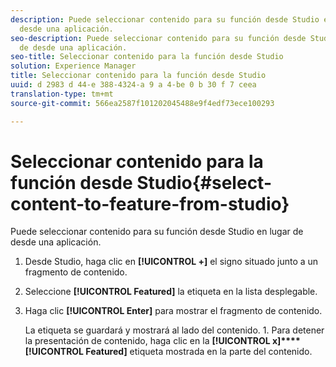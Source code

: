 ```yaml
---
description: Puede seleccionar contenido para su función desde Studio en lugar de
  desde una aplicación.
seo-description: Puede seleccionar contenido para su función desde Studio en lugar
  de desde una aplicación.
seo-title: Seleccionar contenido para la función desde Studio
solution: Experience Manager
title: Seleccionar contenido para la función desde Studio
uuid: d 2983 d 44-e 388-4324-a 9 a 4-be 0 b 30 f 7 ceea
translation-type: tm+mt
source-git-commit: 566ea2587f101202045488e9f4edf73ece100293

---
```



# Seleccionar contenido para la función desde Studio{#select-content-to-feature-from-studio}

Puede seleccionar contenido para su función desde Studio en lugar de desde una aplicación.

1. Desde Studio, haga clic en **[!UICONTROL +]** el signo situado junto a un fragmento de contenido.
1. Seleccione **[!UICONTROL Featured]** la etiqueta en la lista desplegable.
1. Haga clic **[!UICONTROL Enter]** para mostrar el fragmento de contenido.

   La etiqueta se guardará y mostrará al lado del contenido. 1. Para detener la presentación de contenido, haga clic en la **[!UICONTROL x]****[!UICONTROL Featured]** etiqueta mostrada en la parte del contenido.
